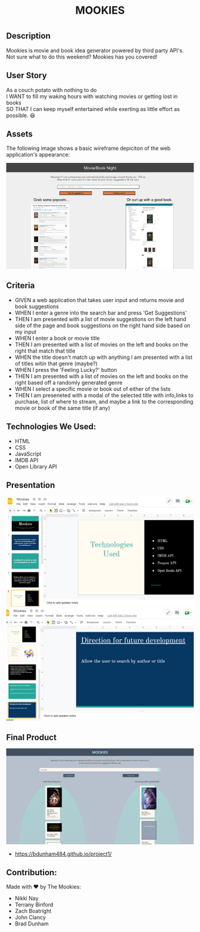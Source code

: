 <h1 align="center">MOOKIES<h1>


## Description
Mookies is movie and book idea generator powered by third party API's.  Not sure what to do this weekend?  Mookies has you covered!

## User Story

<p>As a couch potato with nothing to do<br>
I WANT to fill my waking hours with watching movies or getting lost in books<br>
SO THAT I can keep myself entertained while exerting as little effort as possible. 😆</p> 


## Assets

The following image shows a basic wireframe depiciton of the web application's appearance:

![Rough wireframe example of applications appearance.](./assets/images/Movie_Book%20Night.png)

## Criteria

* GIVEN a web application that takes user input and returns movie and book suggestions
* WHEN I enter a genre into the search bar and press 'Get Suggestions'
* THEN I am presented with a list of movie suggestions on the left hand side of the page and book suggestions on the right hand side based on my input
* WHEN I enter a book or movie title 
* THEN I am presented with a list of movies on the left and books on the right that match that title
* WHEN the title doesn't match up with anything I am presented with a list of titles witin that genre (maybe?)
* WHEN I press the 'Feeling Lucky?' button
* THEN I am presented with a list of movies on the left and books on the right based off a randomly generated genre
* WHEN I select a specific movie or book out of either of the lists
* THEN I am preseneted with a modal of the selected title with info,links to purchase, list of where to stream, and maybe a link to the corresponding movie or book of the same title (if any)

## Technologies We Used:
* HTML
* CSS
* JavaScript
* IMDB API
* Open Library API

## Presentation


![screenshot of slideshow #1](./assets/images/Screenshot1.png)
![screenshot of slideshow #2](./assets/images/Screenshot2.png)

## Final Product

![screenshot of homescreen added](./assets/images/mookies-screenshot.png)


* https://bdunham484.github.io/project1/

## Contribution:

Made with ❤️ by The Mookies:
- Nikki Nay
- Terrany Binford
- Zach Boatright
- John Clancy
- Brad Dunham
